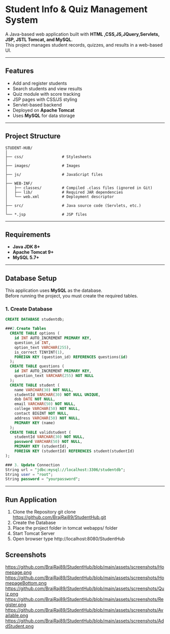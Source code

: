 # Student Info & Quiz Management System
A  Java-based web application built with **HTML ,CSS,JS,JQuery,Servlets, JSP, JSTL Tomcat, and MySQL**.  
This project manages student records, quizzes, and results in a web-based UI.

---
## Features
- Add and register students
- Search students and view results
- Quiz module with score tracking
- JSP pages with CSS/JS styling
- Servlet-based backend
- Deployed on **Apache Tomcat**
- Uses **MySQL** for data storage

---
##  Project Structure
```
STUDENT-HUB/
│
├── css/                 # Stylesheets
│
├── images/              # Images
│
├── js/                  # JavaScript files
│
├── WEB-INF/
│   ├── classes/         # Compiled .class files (ignored in Git)
│   ├── lib/             # Required JAR dependencies
│   └── web.xml          # Deployment descriptor
│
├── src/                 # Java source code (Servlets, etc.)
│
└── *.jsp                # JSP files
```
---
##  Requirements
- **Java JDK 8+**
- **Apache Tomcat 9+**
- **MySQL 5.7+**

---
##  Database Setup

This application uses **MySQL** as the database.  
Before running the project, you must create the required tables.

### 1. Create Database
```sql
CREATE DATABASE studentdb;

###2.Create Tables
  CREATE TABLE options (
    id INT AUTO_INCREMENT PRIMARY KEY,
    question_id INT,
    option_text VARCHAR(255),
    is_correct TINYINT(1),
    FOREIGN KEY (question_id) REFERENCES questions(id)
  );
  CREATE TABLE questions (
    id INT AUTO_INCREMENT PRIMARY KEY,
    question_text VARCHAR(255) NOT NULL
  );
  CREATE TABLE student (
    name VARCHAR(30) NOT NULL,
    studentId VARCHAR(30) NOT NULL UNIQUE,
    dob DATE NOT NULL,
    email VARCHAR(50) NOT NULL,
    college VARCHAR(50) NOT NULL,
    contact BIGINT NOT NULL,
    address VARCHAR(50) NOT NULL,
    PRIMARY KEY (name)
  );
  CREATE TABLE validstudent (
    studentId VARCHAR(30) NOT NULL,
    password VARCHAR(50) NOT NULL,
    PRIMARY KEY (studentId),
    FOREIGN KEY (studentId) REFERENCES student(studentId)
);

### 3. Update Connection
String url = "jdbc:mysql://localhost:3306/studentdb";
String user = "root";
String password = "yourpassword";

```
---


## Run Application
 1. Clone the Repository
    git clone  https://github.com/BrajRaj89/StudentHub.git
 2. Create the Database
 3. Place the project folder in tomcat webapps/ folder
 4. Start Tomcat Server
 5. Open browser type http://localhost:8080/StudentHub
    
## Screenshots

https://github.com/BrajRaj89/StudentHub/blob/main/assets/screenshots/Homepage.png
https://github.com/BrajRaj89/StudentHub/blob/main/assets/screenshots/HomepageBottom.png
https://github.com/BrajRaj89/StudentHub/blob/main/assets/screenshots/Quiz.png
https://github.com/BrajRaj89/StudentHub/blob/main/assets/screenshots/Register.png
https://github.com/BrajRaj89/StudentHub/blob/main/assets/screenshots/Available.png
https://github.com/BrajRaj89/StudentHub/blob/main/assets/screenshots/AddStudent.png



